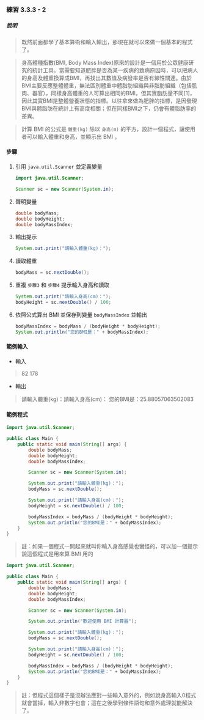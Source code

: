 ### 練習 3.3.3 - 2

##### 說明
> 既然前面都學了基本算術和輸入輸出，那現在就可以來做一個基本的程式了。

> 身高體種指數(BMI, Body Mass Index)原來的設計是一個用於公眾健康研究的統計工具。當需要知道肥胖是否為某一疾病的致病原因時，可以把病人的身高及體重換算成BMI，再找出其數值及病發率是否有線性關連。由於BMI主要反應整體體重，無法區別體重中體脂肪組織與非脂肪組織（包括肌肉、器官），同樣身高體重的人可算出相同的BMI，但其實脂肪量不同[1]，因此其實BMI是整體營養狀態的指標。以往拿來做為肥胖的指標，是因發現BMI與體脂肪在統計上有高度相關；但在同樣BMI之下，仍會有體脂肪率的差異。

> 計算 BMI 的公式是 `體重(kg)` 除以 `身高(m)` 的平方，設計一個程式，讓使用者可以輸入體重和身高，並顯示出 BMI 。

#### 步驟
1. 引用 `java.util.Scanner` 並定義變量
    ```java
    import java.util.Scanner;
    ```
    ```java
    Scanner sc = new Scanner(System.in);
    ```

2. 聲明變量
    ```java
    double bodyMass;
    double bodyHeight;
    double bodyMassIndex;
    ```

3. 輸出提示
    ```java
    System.out.print("請輸入體重(kg)：");
    ```

4. 讀取體重
    ```java
    bodyMass = sc.nextDouble();
    ```

5. 重複 `步驟3` 和 `步驟4` 提示輸入身高和讀取
    ```java
    System.out.print("請輸入身高(cm)：");
    bodyHeight = sc.nextDouble() / 100;
    ```

6. 依照公式算出 BMI 並保存到變量 `bodyMassIndex` 並輸出
    ```java
    bodyMassIndex = bodyMass / (bodyHeight * bodyHeight);
    System.out.println("您的BMI是：" + bodyMassIndex);
    ```

#### 範例輸入
- 輸入
 > 82
 > 178

- 輸出
 > 請輸入體重(kg)：請輸入身高(cm)：
 > 您的BMI是：25.88057063502083

#### 範例程式
```java
import java.util.Scanner;

public class Main {
    public static void main(String[] args) {
        double bodyMass;
        double bodyHeight;
        double bodyMassIndex;

        Scanner sc = new Scanner(System.in);

        System.out.print("請輸入體重(kg)：");
        bodyMass = sc.nextDouble();

        System.out.print("請輸入身高(cm)：");
        bodyHeight = sc.nextDouble() / 100;

        bodyMassIndex = bodyMass / (bodyHeight * bodyHeight);
        System.out.println("您的BMI是：" + bodyMassIndex);
    }
}
```

> 註：如果一個程式一開起來就叫你輸入身高感覺也蠻怪的，可以加一個提示說這個程式是用來算 BMI 用的

```java
import java.util.Scanner;

public class Main {
    public static void main(String[] args) {
        double bodyMass;
        double bodyHeight;
        double bodyMassIndex;

        Scanner sc = new Scanner(System.in);

        System.out.println("歡迎使用 BMI 計算器");

        System.out.print("請輸入體重(kg)：");
        bodyMass = sc.nextDouble();

        System.out.print("請輸入身高(cm)：");
        bodyHeight = sc.nextDouble() / 100;

        bodyMassIndex = bodyMass / (bodyHeight * bodyHeight);
        System.out.println("您的BMI是：" + bodyMassIndex);
    }
}
```
> 註：但程式這個樣子是沒辦法應對一些輸入意外的，例如說身高輸入0程式就會當掉，輸入非數字也會；這在之後學到條件語句和意外處理就能解決了。